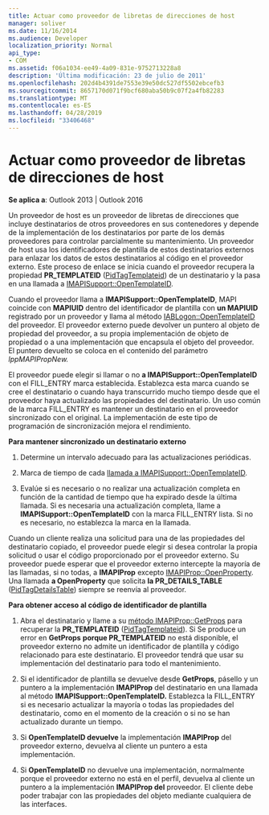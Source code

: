 ```yaml
---
title: Actuar como proveedor de libretas de direcciones de host
manager: soliver
ms.date: 11/16/2014
ms.audience: Developer
localization_priority: Normal
api_type:
- COM
ms.assetid: f06a1034-ee49-4a09-831e-9752713228a8
description: 'Última modificación: 23 de julio de 2011'
ms.openlocfilehash: 202d4b4391de7553e39e50dc527df5502ebcefb3
ms.sourcegitcommit: 8657170d071f9bcf680aba50b9c07f2a4fb82283
ms.translationtype: MT
ms.contentlocale: es-ES
ms.lasthandoff: 04/28/2019
ms.locfileid: "33406468"
---
```

# <a name="acting-as-a-host-address-book-provider"></a>Actuar como proveedor de libretas de direcciones de host

  
  
**Se aplica a**: Outlook 2013 | Outlook 2016 
  
Un proveedor de host es un proveedor de libretas de direcciones que incluye destinatarios de otros proveedores en sus contenedores y depende de la implementación de los destinatarios por parte de los demás proveedores para controlar parcialmente su mantenimiento. Un proveedor de host usa los identificadores de plantilla de estos destinatarios externos para enlazar los datos de estos destinatarios al código en el proveedor externo. Este proceso de enlace se inicia cuando el proveedor recupera la propiedad **PR_TEMPLATEID** ([PidTagTemplateid](pidtagtemplateid-canonical-property.md)) de un destinatario y la pasa en una llamada a [IMAPISupport::OpenTemplateID](imapisupport-opentemplateid.md). 
  
Cuando el proveedor llama a **IMAPISupport::OpenTemplateID**, MAPI coincide con **MAPIUID** dentro del identificador de plantilla con **un MAPIUID** registrado por un proveedor y llama al método [IABLogon::OpenTemplateID](iablogon-opentemplateid.md) del proveedor. El proveedor externo puede devolver un puntero al objeto de propiedad del proveedor, a su propia implementación de objeto de propiedad o a una implementación que encapsula el objeto del proveedor. El puntero devuelto se coloca en el contenido del parámetro _lppMAPIPropNew._ 
  
El proveedor puede elegir si llamar o no **a IMAPISupport::OpenTemplateID** con el FILL_ENTRY marca establecida. Establezca esta marca cuando se cree el destinatario o cuando haya transcurrido mucho tiempo desde que el proveedor haya actualizado las propiedades del destinatario. Un uso común de la marca FILL_ENTRY es mantener un destinatario en el proveedor sincronizado con el original. La implementación de este tipo de programación de sincronización mejora el rendimiento. 
  
 **Para mantener sincronizado un destinatario externo**
  
1. Determine un intervalo adecuado para las actualizaciones periódicas. 
    
2. Marca de tiempo de cada [llamada a IMAPISupport::OpenTemplateID](imapisupport-opentemplateid.md). 
    
3. Evalúe si es necesario o no realizar una actualización completa en función de la cantidad de tiempo que ha expirado desde la última llamada. Si es necesaria una actualización completa, llame a **IMAPISupport::OpenTemplateID** con la marca FILL_ENTRY lista. Si no es necesario, no establezca la marca en la llamada. 
    
Cuando un cliente realiza una solicitud para una de las propiedades del destinatario copiado, el proveedor puede elegir si desea controlar la propia solicitud o usar el código proporcionado por el proveedor externo. Su proveedor puede esperar que el proveedor externo intercepte la mayoría de las llamadas, si no todas, a **IMAPIProp** excepto [IMAPIProp::OpenProperty](imapiprop-openproperty.md). Una llamada **a OpenProperty** que solicita **la PR_DETAILS_TABLE** ([PidTagDetailsTable](pidtagdetailstable-canonical-property.md)) siempre se reenvía al proveedor.
  
 **Para obtener acceso al código de identificador de plantilla**
  
1. Abra el destinatario y llame a su [método IMAPIProp::GetProps](imapiprop-getprops.md) para recuperar la **PR_TEMPLATEID** ([PidTagTemplateid](pidtagtemplateid-canonical-property.md)). Si Se produce un error en **GetProps** **porque PR_TEMPLATEID** no está disponible, el proveedor externo no admite un identificador de plantilla y código relacionado para este destinatario. El proveedor tendrá que usar su implementación del destinatario para todo el mantenimiento. 
    
2. Si el identificador de plantilla se devuelve desde **GetProps**, pásello y un puntero a la implementación **IMAPIProp** del destinatario en una llamada al método **IMAPISupport::OpenTemplateID.** Establezca la FILL_ENTRY si es necesario actualizar la mayoría o todas las propiedades del destinatario, como en el momento de la creación o si no se han actualizado durante un tiempo. 
    
3. Si **OpenTemplateID devuelve** la implementación **IMAPIProp** del proveedor externo, devuelva al cliente un puntero a esta implementación. 
    
4. Si **OpenTemplateID** no devuelve una implementación, normalmente porque el proveedor externo no está en el perfil, devuelva al cliente un puntero a la implementación **IMAPIProp del** proveedor. El cliente debe poder trabajar con las propiedades del objeto mediante cualquiera de las interfaces. 
    

